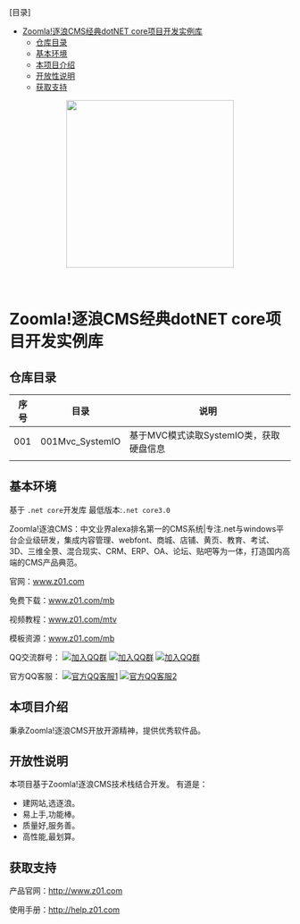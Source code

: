 
[目录]

<!-- TOC -->

- [Zoomla!逐浪CMS经典dotNET core项目开发实例库](#zoomla逐浪cms经典dotnet-core项目开发实例库)
    - [仓库目录](#仓库目录)
    - [基本环境](#基本环境)
    - [本项目介绍](#本项目介绍)
    - [开放性说明](#开放性说明)
    - [获取支持](#获取支持)

<!-- /TOC -->

<p align="center">
  <a href="http://www.z01.com/">
    <img src="https://code.z01.com/img/zoomla_logo.svg" width="300">
  </a>
</p>
<br>

# Zoomla!逐浪CMS经典dotNET core项目开发实例库

## 仓库目录
| 序号 | 目录  | 说明 |
| ------------ | ------------ | ------------ |
|  001 |  001Mvc_SystemIO | 基于MVC模式读取SystemIO类，获取硬盘信息 |
|   |   |   |

## 基本环境

基于 `.net core`开发库
最低版本:`.net core3.0`


Zoomla!逐浪CMS：中文业界alexa排名第一的CMS系统|专注.net与windows平台企业级研发，集成内容管理、webfont、商城、店铺、黄页、教育、考试、3D、三维全景、混合现实、CRM、ERP、OA、论坛、贴吧等为一体，打造国内高端的CMS产品典范。

官网：www.z01.com

免费下载：www.z01.com/mb

视频教程：www.z01.com/mtv

模板资源：www.z01.com/mb


QQ交流群号：
[![加入QQ群](https://img.shields.io/badge/一群-541450128-blue.svg?style=for-the-badge&logo=appveyor)](https://jq.qq.com/?_wv=1027&k=5qIayyX)  [![加入QQ群](https://img.shields.io/badge/二群-541450128-blue.svg?style=for-the-badge&logo=appveyor)](https://jq.qq.com/?_wv=1027&k=5Ephzpq)   [![加入QQ群](https://img.shields.io/badge/三群-601781959-blue.svg?style=for-the-badge&logo=appveyor)](https://jq.qq.com/?_wv=1027&k=50a28BK) 


官方QQ客服：
[![官方QQ客服1](https://img.shields.io/badge/官方QQ客服1-524979923-red.svg?style=for-the-badge&logo=appveyor)](http://wpa.qq.com/msgrd?v=3&uin=745151353&site=qq&menu=yes)  [![官方QQ客服2](https://img.shields.io/badge/官方QQ客服2-1799661890-red.svg?style=for-the-badge&logo=appveyor)](http://wpa.qq.com/msgrd?v=3&uin=1799661890&site=qq&menu=yes) 

## 本项目介绍

秉承Zoomla!逐浪CMS开放开源精神，提供优秀软件品。

## 开放性说明
本项目基于Zoomla!逐浪CMS技术栈结合开发。
有道是：

- 建网站,选逐浪。
- 易上手,功能棒。
- 质量好,服务善。
- 高性能,最划算。



## 获取支持
产品官网：http://www.z01.com

使用手册：http://help.z01.com

